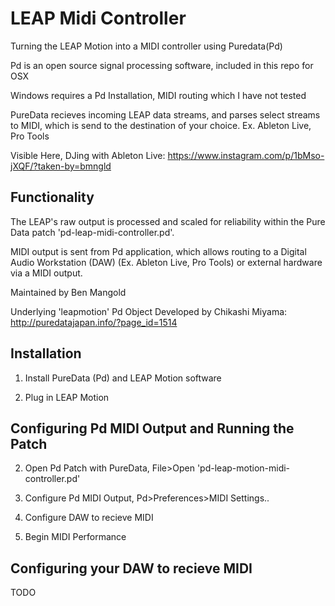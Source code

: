 # LEAP Midi Controller

Turning the LEAP Motion into a MIDI controller using Puredata(Pd)

Pd is an open source signal processing software, included in this repo for OSX

Windows requires a Pd Installation, MIDI routing which I have not tested

PureData recieves incoming LEAP data streams, and parses select streams to MIDI, which is send to the destination of your choice.  Ex. Ableton Live, Pro Tools

Visible Here, DJing with Ableton Live: https://www.instagram.com/p/1bMso-jXQF/?taken-by=bmngld

## Functionality

The LEAP's raw output is processed and scaled for reliability within the Pure Data patch 'pd-leap-midi-controller.pd'.

MIDI output is sent from Pd application, which allows routing to a Digital Audio Workstation (DAW) (Ex. Ableton Live, Pro Tools) or external hardware via a MIDI output.

Maintained by Ben Mangold

Underlying 'leapmotion' Pd Object Developed by Chikashi Miyama: http://puredatajapan.info/?page_id=1514

## Installation 

1) Install PureData (Pd) and LEAP Motion software

2) Plug in LEAP Motion

## Configuring Pd MIDI Output and Running the Patch

2) Open Pd Patch with PureData, File>Open 'pd-leap-motion-midi-controller.pd' 

3) Configure Pd MIDI Output, Pd>Preferences>MIDI Settings..

4) Configure DAW to recieve MIDI

5) Begin MIDI Performance

## Configuring your DAW to recieve MIDI

TODO
